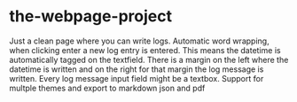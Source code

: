 # the-webpage-project

Just a clean page where you can write logs. Automatic word wrapping, when clicking enter a new log entry is entered. This means the datetime is automatically tagged on the textfield. There is a margin on the left where the datetime is written and on the right for that margin the log message is written. Every log message input field might be a textbox. Support for multple themes and export to markdown json and pdf

